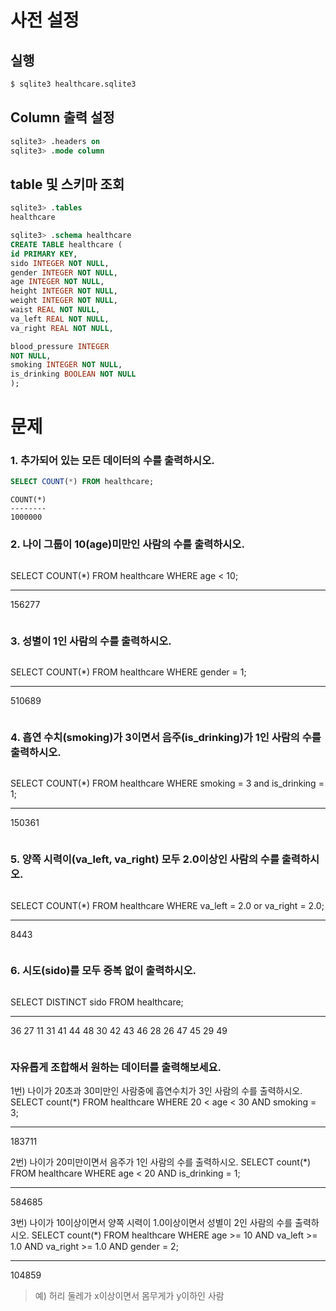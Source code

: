 # 사전 설정

## 실행

```bash
$ sqlite3 healthcare.sqlite3 
```

## Column 출력 설정

```sql
sqlite3> .headers on 
sqlite3> .mode column
```

## table 및 스키마 조회

```sql
sqlite3> .tables
healthcare

sqlite3> .schema healthcare
CREATE TABLE healthcare (
id PRIMARY KEY,        
sido INTEGER NOT NULL, 
gender INTEGER NOT NULL,
age INTEGER NOT NULL,  
height INTEGER NOT NULL,
weight INTEGER NOT NULL,
waist REAL NOT NULL,   
va_left REAL NOT NULL, 
va_right REAL NOT NULL,

blood_pressure INTEGER 
NOT NULL,
smoking INTEGER NOT NULL,
is_drinking BOOLEAN NOT NULL
);
```

# 문제

### 1. 추가되어 있는 모든 데이터의 수를 출력하시오.

```sql
SELECT COUNT(*) FROM healthcare;
```

```
COUNT(*)
--------
1000000
```

### 2. 나이 그룹이 10(age)미만인 사람의 수를 출력하시오.

```sql
```
SELECT COUNT(*) FROM healthcare WHERE age < 10;

--------
156277
```
```

### 3. 성별이 1인 사람의 수를 출력하시오.

```sql
```
SELECT COUNT(*) FROM healthcare WHERE gender = 1;

--------
510689
```
```

### 4. 흡연 수치(smoking)가 3이면서 음주(is_drinking)가 1인 사람의 수를 출력하시오.

```sql
```
SELECT COUNT(*) FROM healthcare WHERE smoking = 3 and is_drinking = 1;

--------
150361
```
```

### 5. 양쪽 시력이(va_left, va_right) 모두 2.0이상인 사람의 수를 출력하시오.

```sql
```
SELECT COUNT(*) FROM healthcare WHERE va_left = 2.0 or va_right = 2.0;

--------
8443
```
```

### 6. 시도(sido)를 모두 중복 없이 출력하시오.

```sql
```
SELECT DISTINCT sido FROM healthcare;

----
36
27
11
31
41
44
48
30
42
43
46
28
26
47
45
29
49
```
```

### 자유롭게 조합해서 원하는 데이터를 출력해보세요.

1번) 나이가 20초과 30미만인 사람중에 흡연수치가 3인 사람의 수를 출력하시오.
SELECT count(*) FROM healthcare WHERE 20 < age < 30 AND smoking = 3;

--------
183711

2번) 나이가 20미만이면서 음주가 1인 사람의 수를 출력하시오.
SELECT count(*) FROM healthcare WHERE age < 20 AND is_drinking = 1;

--------
584685

3번) 나이가 10이상이면서 양쪽 시력이 1.0이상이면서 성별이 2인 사람의 수를 출력하시오.
SELECT count(*) FROM healthcare WHERE age >= 10 AND va_left >= 1.0 AND va_right >= 1.0 AND gender = 2;

--------
104859
> 예) 허리 둘레가 x이상이면서 몸무게가 y이하인 사람